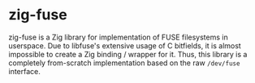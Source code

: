 # zig-fuse

zig-fuse is a Zig library for implementation of FUSE filesystems in userspace. Due to libfuse's extensive usage of C bitfields, it is almost impossible to create a Zig binding / wrapper for it. Thus, this library is a completely from-scratch implementation based on the raw `/dev/fuse` interface.
